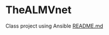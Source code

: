 # TheALMVnet
Class project using Ansible
[README.md](https://github.com/almkolbe/TheALMVnet/files/7026125/README.md)

